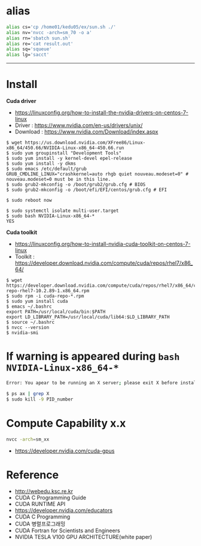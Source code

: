 # alias
```bash
alias cs='cp /home01/kedu05/ex/sun.sh ./'
alias nv='nvcc -arch=sm_70 -o a'
alias rn='sbatch sun.sh'
alias re='cat result.out'
alias sq='squeue'
alias lg='sacct'
```
---

# Install

**Cuda driver**
- <https://linuxconfig.org/how-to-install-the-nvidia-drivers-on-centos-7-linux>
- Driver : <https://www.nvidia.com/en-us/drivers/unix/>
- Download : <https://www.nvidia.com/Download/index.aspx>
```
$ wget https://us.download.nvidia.com/XFree86/Linux-x86_64/450.66/NVIDIA-Linux-x86_64-450.66.run
$ sudo yum groupinstall "Development Tools"
$ sudo yum install -y kernel-devel epel-release
$ sudo yum install -y dkms
$ sudo emacs /etc/default/grub
GRUB_CMDLINE_LINUX="crashkernel=auto rhgb quiet nouveau.modeset=0" # nouveau.modeset=0 must be in this line.
$ sudo grub2-mkconfig -o /boot/grub2/grub.cfg # BIOS
$ sudo grub2-mkconfig -o /boot/efi/EFI/centos/grub.cfg # EFI

$ sudo reboot now

$ sudo systemctl isolate multi-user.target
$ sudo bash NVIDIA-Linux-x86_64-*
YES
```

**Cuda toolkit**
- <https://linuxconfig.org/how-to-install-nvidia-cuda-toolkit-on-centos-7-linux>
- Toolkit : <https://developer.download.nvidia.com/compute/cuda/repos/rhel7/x86_64/>
```
$ wget https://developer.download.nvidia.com/compute/cuda/repos/rhel7/x86_64/cuda-repo-rhel7-10.2.89-1.x86_64.rpm
$ sudo rpm -i cuda-repo-*.rpm
$ sudo yum install cuda
$ emacs ~/.bashrc
export PATH=/usr/local/cuda/bin:$PATH
export LD_LIBRARY_PATH=/usr/local/cuda/lib64:$LD_LIBRARY_PATH
$ source ~/.bashrc
$ nvcc --version
$ nvidia-smi
```


# If warning is appeared during `bash NVIDIA-Linux-x86_64-*`
```sh
Error: You apear to be running an X server; please exit X before installing. ...
```
```sh
$ ps ax | grep X
$ sudo kill -9 PID_number
```

# Compute Capability x.x
```sh
nvcc -arch=sm_xx
```
- <https://developer.nvidia.com/cuda-gpus>

# Reference
- <http://webedu.ksc.re.kr>
- CUDA C Programming Guide
- CUDA RUNTIME API
- <https://developer.nvidia.com/educators>
- CUDA C Programming
- CUDA 병렬프로그래밍
- CUDA Fortran for Scientists and Engineers
- NVIDIA TESLA V100 GPU ARCHITECTURE(white paper)
